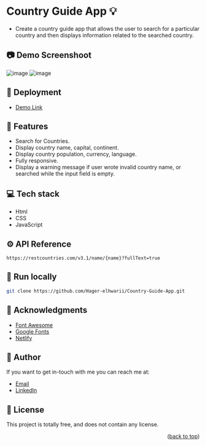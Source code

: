 # Country Guide App 💡
<a name="readme-top"></a>

- Create a country guide app that allows the user to search for a particular country and then displays information related to the searched country.

## 📷  Demo Screenshoot

![image](https://github.com/Hager-elhwarii/Country-Guide-App/assets/80959882/a98073c2-4688-42ec-99b0-6a5edf00484e)
![image](https://github.com/Hager-elhwarii/Country-Guide-App/assets/80959882/87d10ecb-a9f0-4a90-bab7-5ac8afa1a6ee)


## 🚀 Deployment
  - [Demo Link](https://country-guide-app-dottie.netlify.app/)

## 📝 Features

-  Search for Countries.
-  Display country name, capital, continent.
-  Display country population, currency, language.
-  Fully responsive.
-  Display a warning message if user wrote invalid country name, or searched  while the input field is empty.


## 💻 Tech stack
- Html
- CSS
- JavaScript

## ⚙️ API Reference

```  
https://restcountries.com/v3.1/name/{name}?fullText=true

```

##  🔐 Run locally 

```bash
git clone https://github.com/Hager-elhwarii/Country-Guide-App.git
```

## 📌 Acknowledgments
- [Font Awesome](https://fontawesome.com/)
- [Google Fonts](http://hager.a.elhawary@gmail.com/)
- [Netlify](https://www.netlify.com/)

## 🦄   Author
If you want to get in-touch with me you can reach me at:

-  [Email](http://hager.a.elhawary@gmail.com/)
-  [LinkedIn](https://www.linkedin.com/in/hager-omar-elhawary/)

## 📘 License
This project is totally free,  and does not contain any license.





<p align="right">(<a href="#readme-top">back to top</a>)</p>
